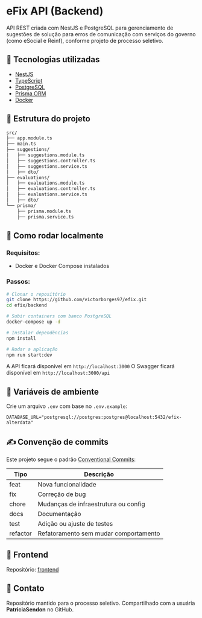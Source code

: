 # eFix API (Backend)

API REST criada com NestJS e PostgreSQL para gerenciamento de sugestões de solução para erros de comunicação com serviços do governo (como eSocial e Reinf), conforme projeto de processo seletivo.

## 🚀 Tecnologias utilizadas

* [NestJS](https://nestjs.com/)
* [TypeScript](https://www.typescriptlang.org/)
* [PostgreSQL](https://www.postgresql.org/)
* [Prisma ORM](https://www.prisma.io/)
* [Docker](https://www.docker.com/)

## 📖 Estrutura do projeto

```bash
src/
├── app.module.ts
├── main.ts
├── suggestions/
│   ├── suggestions.module.ts
│   ├── suggestions.controller.ts
│   ├── suggestions.service.ts
│   ├── dto/
├── evaluations/
│   ├── evaluations.module.ts
│   ├── evaluations.controller.ts
│   ├── evaluations.service.ts
│   ├── dto/
└── prisma/
    ├── prisma.module.ts
    ├── prisma.service.ts
```

## 📁 Como rodar localmente

### Requisitos:

* Docker e Docker Compose instalados

### Passos:

```bash
# Clonar o repositório
git clone https://github.com/victorborges97/efix.git
cd efix/backend

# Subir containers com banco PostgreSQL
docker-compose up -d

# Instalar dependências
npm install

# Rodar a aplicação
npm run start:dev
```

A API ficará disponível em `http://localhost:3000`
O Swagger ficará disponível em `http://localhost:3000/api`

## 📂 Variáveis de ambiente

Crie um arquivo `.env` com base no `.env.example`:

```env
DATABASE_URL="postgresql://postgres:postgres@localhost:5432/efix-alterdata"
```

## ✍️ Convenção de commits

Este projeto segue o padrão [Conventional Commits](https://www.conventionalcommits.org/):

| Tipo     | Descrição                             |
| -------- | ------------------------------------- |
| feat     | Nova funcionalidade                   |
| fix      | Correção de bug                       |
| chore    | Mudanças de infraestrutura ou config  |
| docs     | Documentação                          |
| test     | Adição ou ajuste de testes            |
| refactor | Refatoramento sem mudar comportamento |

## 🔗 Frontend

Repositório: [frontend](https://github.com/victorborges97/efix)

## 👥 Contato

Repositório mantido para o processo seletivo. Compartilhado com a usuária **PatriciaSendon** no GitHub.

